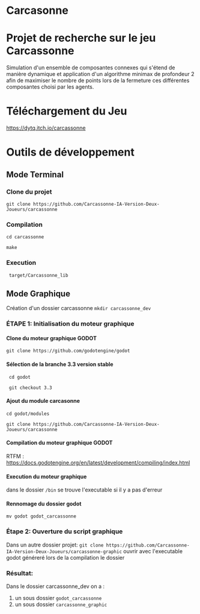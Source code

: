 # Carcasonne

# Projet de recherche sur le jeu Carcassonne

Simulation d'un ensemble de composantes connexes qui s'étend de manière dynamique et application d'un algorithme minimax de profondeur 2 afin de maximiser le nombre de points lors de la fermeture ces différentes composantes choisi par les agents.

# Téléchargement du Jeu

https://dytq.itch.io/carcassonne

# Outils de développement

## Mode Terminal 

### Clone du projet
```git clone https://github.com/Carcassonne-IA-Version-Deux-Joueurs/carcassonne```

### Compilation
```cd carcassonne```

``` make ```

### Execution
``` target/Carcassonne_lib```

## Mode Graphique
Création d'un dossier carcassonne
```mkdir carcassonne_dev```

### ÉTAPE 1: Initialisation du moteur graphique
#### Clone du moteur graphique GODOT 
``` git clone https://github.com/godotengine/godot ```

#### Sélection de la branche 3.3 version stable
``` cd godot```

``` git checkout 3.3```

#### Ajout du module carcasonne 
``` cd godot/modules ```

``` git clone https://github.com/Carcassonne-IA-Version-Deux-Joueurs/carcassonne ```

#### Compilation du moteur graphique GODOT
RTFM : https://docs.godotengine.org/en/latest/development/compiling/index.html

#### Execution du moteur graphique
dans le dossier ```/bin``` se trouve l'executable si il y a pas d'erreur

#### Rennomage du dossier godot
```mv godot godot_carcassonne```

### Étape 2: Ouverture du script graphique
Dans un autre dossier projet:
```git clone https://github.com/Carcassonne-IA-Version-Deux-Joueurs/carcassonne-graphic```
ouvrir avec l'executable godot généreré lors de la compilation le dossier

### Résultat:
Dans le dossier carcassonne_dev on a :
1. un sous dossier ```godot_carcassonne```
2. un sous dossier ```carcassonne_graphic```
